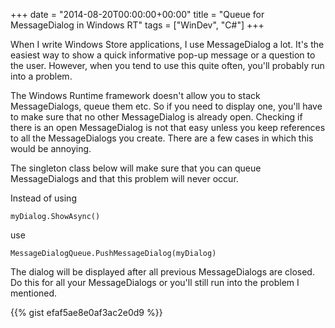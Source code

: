+++
date = "2014-08-20T00:00:00+00:00"
title = "Queue for MessageDialog in Windows RT"
tags = ["WinDev", "C#"]
+++

When I write Windows Store applications, I use MessageDialog a lot.
It's the easiest way to show a quick informative pop-up message or a question to the user.
However, when you tend to use this quite often, you'll probably run into a problem.

The Windows Runtime framework doesn't allow you to stack MessageDialogs, queue them etc.
So if you need to display one, you'll have to make sure that no other MessageDialog is already open.
Checking if there is an open MessageDialog is not that easy unless you keep references to all the MessageDialogs you create.
There are a few cases in which this would be annoying.

The singleton class below will make sure that you can queue MessageDialogs and that this problem will never occur.

Instead of using

    myDialog.ShowAsync()

use

    MessageDialogQueue.PushMessageDialog(myDialog)

The dialog will be displayed after all previous MessageDialogs are closed. Do this for all your MessageDialogs or you'll still run into the problem I mentioned.

{{% gist efaf5ae8e0af3ac2e0d9 %}}
